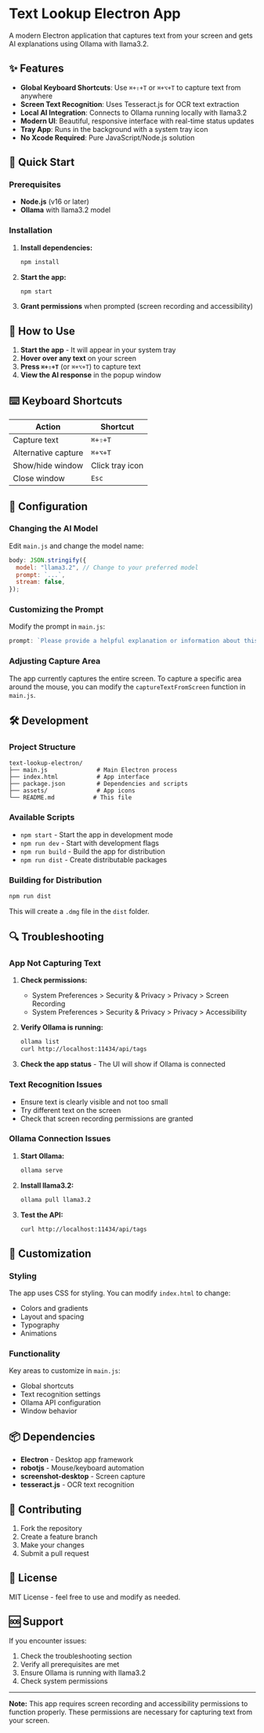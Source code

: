 # Text Lookup Electron App

A modern Electron application that captures text from your screen and gets AI explanations using Ollama with llama3.2.

## ✨ Features

- **Global Keyboard Shortcuts**: Use `⌘+⇧+T` or `⌘+⌥+T` to capture text from anywhere
- **Screen Text Recognition**: Uses Tesseract.js for OCR text extraction
- **Local AI Integration**: Connects to Ollama running locally with llama3.2
- **Modern UI**: Beautiful, responsive interface with real-time status updates
- **Tray App**: Runs in the background with a system tray icon
- **No Xcode Required**: Pure JavaScript/Node.js solution

## 🚀 Quick Start

### Prerequisites

- **Node.js** (v16 or later)
- **Ollama** with llama3.2 model

### Installation

1. **Install dependencies:**

   ```bash
   npm install
   ```

2. **Start the app:**

   ```bash
   npm start
   ```

3. **Grant permissions** when prompted (screen recording and accessibility)

## 🎯 How to Use

1. **Start the app** - It will appear in your system tray
2. **Hover over any text** on your screen
3. **Press `⌘+⇧+T`** (or `⌘+⌥+T`) to capture text
4. **View the AI response** in the popup window

## ⌨️ Keyboard Shortcuts

| Action              | Shortcut        |
| ------------------- | --------------- |
| Capture text        | `⌘+⇧+T`         |
| Alternative capture | `⌘+⌥+T`         |
| Show/hide window    | Click tray icon |
| Close window        | `Esc`           |

## 🔧 Configuration

### Changing the AI Model

Edit `main.js` and change the model name:

```javascript
body: JSON.stringify({
  model: "llama3.2", // Change to your preferred model
  prompt: `...`,
  stream: false,
});
```

### Customizing the Prompt

Modify the prompt in `main.js`:

```javascript
prompt: `Please provide a helpful explanation or information about this text: "${text}". Keep your response concise, clear, and informative.`;
```

### Adjusting Capture Area

The app currently captures the entire screen. To capture a specific area around the mouse, you can modify the `captureTextFromScreen` function in `main.js`.

## 🛠️ Development

### Project Structure

```
text-lookup-electron/
├── main.js              # Main Electron process
├── index.html           # App interface
├── package.json         # Dependencies and scripts
├── assets/              # App icons
└── README.md           # This file
```

### Available Scripts

- `npm start` - Start the app in development mode
- `npm run dev` - Start with development flags
- `npm run build` - Build the app for distribution
- `npm run dist` - Create distributable packages

### Building for Distribution

```bash
npm run dist
```

This will create a `.dmg` file in the `dist` folder.

## 🔍 Troubleshooting

### App Not Capturing Text

1. **Check permissions:**

   - System Preferences > Security & Privacy > Privacy > Screen Recording
   - System Preferences > Security & Privacy > Privacy > Accessibility

2. **Verify Ollama is running:**

   ```bash
   ollama list
   curl http://localhost:11434/api/tags
   ```

3. **Check the app status** - The UI will show if Ollama is connected

### Text Recognition Issues

- Ensure text is clearly visible and not too small
- Try different text on the screen
- Check that screen recording permissions are granted

### Ollama Connection Issues

1. **Start Ollama:**

   ```bash
   ollama serve
   ```

2. **Install llama3.2:**

   ```bash
   ollama pull llama3.2
   ```

3. **Test the API:**
   ```bash
   curl http://localhost:11434/api/tags
   ```

## 🎨 Customization

### Styling

The app uses CSS for styling. You can modify `index.html` to change:

- Colors and gradients
- Layout and spacing
- Typography
- Animations

### Functionality

Key areas to customize in `main.js`:

- Global shortcuts
- Text recognition settings
- Ollama API configuration
- Window behavior

## 📦 Dependencies

- **Electron** - Desktop app framework
- **robotjs** - Mouse/keyboard automation
- **screenshot-desktop** - Screen capture
- **tesseract.js** - OCR text recognition

## 🤝 Contributing

1. Fork the repository
2. Create a feature branch
3. Make your changes
4. Submit a pull request

## 📄 License

MIT License - feel free to use and modify as needed.

## 🆘 Support

If you encounter issues:

1. Check the troubleshooting section
2. Verify all prerequisites are met
3. Ensure Ollama is running with llama3.2
4. Check system permissions

---

**Note:** This app requires screen recording and accessibility permissions to function properly. These permissions are necessary for capturing text from your screen.
